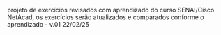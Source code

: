 projeto de exercícios revisados com aprendizado do curso SENAI/Cisco NetAcad, os exercícios serão atualizados e comparados conforme o aprendizado -  v.01 22/02/25
